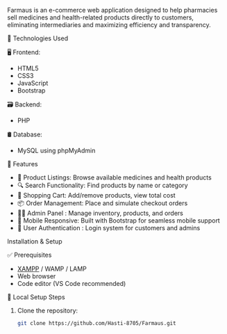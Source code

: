 Farmaus is an e-commerce web application designed to help pharmacies sell medicines and health-related products directly to customers, eliminating intermediaries and maximizing efficiency and transparency.

🧰 Technologies Used

🖥️ Frontend:
- HTML5
- CSS3
- JavaScript
- Bootstrap

🗃️ Backend:
- PHP 

🛢️ Database:
- MySQL using phpMyAdmin

🧩 Features

- 🧾 Product Listings: Browse available medicines and health products
- 🔍 Search Functionality: Find products by name or category
- 🛒 Shopping Cart: Add/remove products, view total cost
- 📦 Order Management: Place and simulate checkout orders
- 🧑‍💼 Admin Panel : Manage inventory, products, and orders
- 📱 Mobile Responsive: Built with Bootstrap for seamless mobile support
- 🔐 User Authentication : Login system for customers and admins

Installation & Setup

✅ Prerequisites
- [XAMPP](https://www.apachefriends.org/index.html) / WAMP / LAMP
- Web browser
- Code editor (VS Code recommended)

🧪 Local Setup Steps

1. Clone the repository:
   ```bash
   git clone https://github.com/Hasti-8705/Farmaus.git
